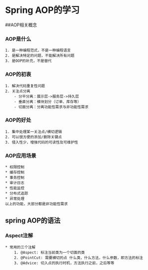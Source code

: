 # Spring AOP的学习

##AOP相关概念
### AOP是什么
    1. 是一种编程范式，不是一种编程语言
    2. 是解决特定的问题，不能解决所有问题
    3. 是OOP的补充，不是替代
### AOP的初衷
    1. 解决代码重复性问题
    2. 关注点分离
        - 分平分离：展示层->服务层->持久层
        - 垂直分离：模块划分（订单、库存等）
        - 切面分离：分离功能性需求与非功能性需求
### AOP的好处
    1. 集中处理某一关注点/横切逻辑
    2. 可以很方便的添加/删除关键点
    3. 侵入性少，增强代码的可读性及可维护性

### AOP应用场景
    * 权限控制
    * 缓存控制
    * 事务控制
    * 审计日志
    * 性能监控
    * 分布式追踪
    * 异常处理
    以上的功能，大部分都是非功能性需求
    
## spring AOP的语法

### Aspect注解
    * 常用的三个注解
        1. @Aspect: 标注当前类为一个切面的类
        2. @PointCut: 需要横切的点 什么类，什么方法，什么参数，即方法的标注
        3. @Advice: 切入点的执行时机，方法执行之前，之后等等
    

